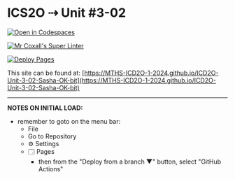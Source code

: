 # ICS2O ⇢ Unit #3-02

[![Open in Codespaces](https://classroom.github.com/assets/launch-codespace-2972f46106e565e64193e422d61a12cf1da4916b45550586e14ef0a7c637dd04.svg)](https://classroom.github.com/open-in-codespaces?assignment_repo_id=18939852)

[![Mr Coxall's Super Linter](https://github.com/MTHS-ICD2O-1-2024/ICD2O-Unit-3-02-Sasha-OK-bit/workflows/Mr%20Coxall's%20Super%20Linter/badge.svg)](https://github.com/MTHS-ICD2O-1-2024/ICD2O-Unit-3-02-Sasha-OK-bit/actions)

[![Deploy Pages](https://github.com/MTHS-ICD2O-1-2024/ICD2O-Unit-3-02-Sasha-OK-bit/workflows/Deploy%20Pages/badge.svg)](https://github.com/MTHS-ICD2O-1-2024/ICD2O-Unit-3-02-Sasha-OK-bit/actions)

This site can be found at: [https://MTHS-ICD2O-1-2024.github.io/ICD2O-Unit-3-02-Sasha-OK-bit](https://MTHS-ICD2O-1-2024.github.io/ICD2O-Unit-3-02-Sasha-OK-bit)

---

**NOTES ON INITIAL LOAD:**
- remember to goto on the menu bar:
  - File
  - Go to Repository
  - ⚙ Settings
  - 🗔 Pages
    - then from the "Deploy from a branch ▼" button, select "GitHub Actions"
